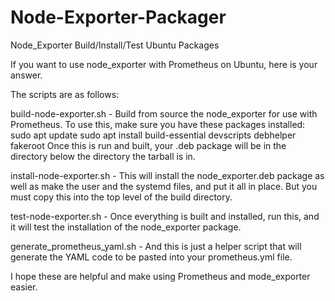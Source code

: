 # Node-Exporter-Packager
Node_Exporter Build/Install/Test Ubuntu Packages

If you want to use node_exporter with Prometheus on Ubuntu, here is your answer.

The scripts are as follows:

build-node-exporter.sh 		- Build from source the node_exporter for use with Prometheus. To use this, make sure you have these packages installed:
														sudo apt update
														sudo apt install build-essential devscripts debhelper fakeroot
														Once this is run and built, your .deb package will be in the directory below the directory the tarball is in.

install-node-exporter.sh 	- This will install the node_exporter.deb package as well as make the user and the systemd files, and put it all in place.
														But you must copy this into the top level of the build directory.

test-node-exporter.sh 		- Once everything is built and installed, run this, and it will test the installation of the node_exporter package.

generate_prometheus_yaml.sh - And this is just a helper script that will generate the YAML code to be pasted into your prometheus.yml file.

I hope these are helpful and make using Prometheus and mode_exporter easier.
